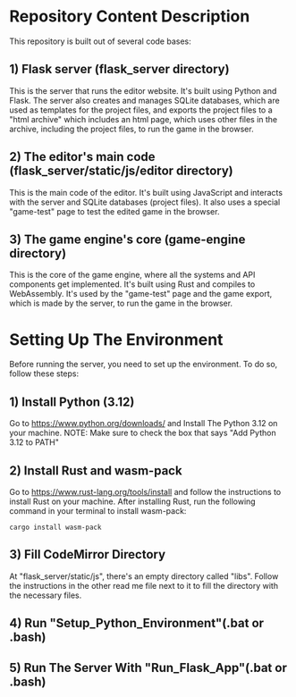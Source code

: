 # Repository Content Description
This repository is built out of several code bases:
## 1) Flask server (flask_server directory)
This is the server that runs the editor website. It's built using Python and Flask.
The server also creates and manages SQLite databases, which are used as templates for the project files, and exports the project files to a "html archive" which includes an html page, which uses other files in the archive, including the project files, to run the game in the browser.
## 2) The editor's main code (flask_server/static/js/editor directory)
This is the main code of the editor. It's built using JavaScript and interacts with the server and SQLite databases (project files). It also uses a special "game-test" page to test the edited game in the browser.
## 3) The game engine's core (game-engine directory)
This is the core of the game engine, where all the systems and API components get implemented. It's built using Rust and compiles to WebAssembly. It's used by the "game-test" page and the game export, which is made by the server, to run the game in the browser.
# Setting Up The Environment
Before running the server, you need to set up the environment. To do so, follow these steps:
## 1) Install Python (3.12)
Go to https://www.python.org/downloads/ and Install The Python 3.12 on your machine.
NOTE: Make sure to check the box that says "Add Python 3.12 to PATH"
## 2) Install Rust and wasm-pack
Go to https://www.rust-lang.org/tools/install and follow the instructions to install Rust on your machine. After installing Rust, run the following command in your terminal to install wasm-pack:
```
cargo install wasm-pack
```
## 3) Fill CodeMirror Directory
At "flask_server/static/js", there's an empty directory called "libs". Follow the instructions in the other read me file next to it to fill the directory with the necessary files.
## 4) Run "Setup_Python_Environment"(.bat or .bash)
## 5) Run The Server With "Run_Flask_App"(.bat or .bash)

